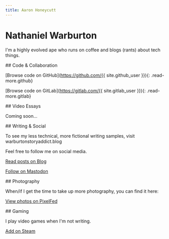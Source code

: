 ```yaml
---
title: Aaron Honeycutt
---
```


<!-- ![Me](https://www.gravatar.com/avatar/{{ site.gravatar }}?s=256&d=blank){: .avatar width="128" height="128"} -->

# Nathaniel Warburton

I'm a highly evolved ape who runs on coffee and blogs (rants) about tech things.

<section class="code card" markdown="1">
## Code & Collaboration

[<i class="fab fa-fw fa-github"></i>Browse code on GitHub](https://github.com/{{ site.github_user }}){: .read-more.github}

[<i class="fab fa-fw fa-gitlab"></i>Browse code on GitLab](https://gitlab.com/{{ site.gitlab_user }}){: .read-more.gitlab}

</section>

<section class="video essays" markdown="1">
## Video Essays

Coming soon...

<section class="writing card" markdown="1">
## Writing & Social

To see my less technical, more fictional writing samples, visit warburtonstoryaddict.blog

Feel free to follow me on social media.

<a href="/blog" class="read-more blog"><i class="fa fa-fw fa-rss"></i>Read posts on Blog</a>

<a rel="me" href="{{ site.mastodon }}" class="read-more mastodon"><i class="fab fa-fw fa-mastodon"></i>Follow on Mastodon</a>

<section class="photography card" markdown="1">
## Photography

When/if I get the time to take up more photography, you can find it here:

<a rel="me" href="{{ site.pixelfed }}" class="read-more pixelfed"><i class="fas fa-fw fa-camera-retro"></i>View photos on PixelFed</a>

</section>

<section class="gaming card" markdown="1">
## Gaming

I play video games when I'm not writing.

<a href="http://steamcommunity.com/id/{{ site.steam }}/" class="read-more steam"><i class="fab fa-fw fa-steam-square"></i>Add on Steam</a>

</section>

